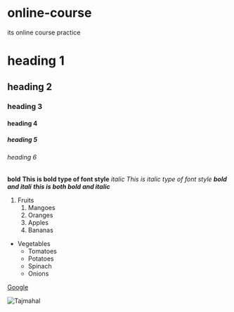 # online-course
its online course practice
# heading 1
## heading 2
### heading 3
#### heading 4
##### heading 5
###### heading 6

**bold**
**This is bold type of font style**
*italic*
*This is italic type of font style*
***bold and itali***
***this is both bold and italic***

1. Fruits
    1. Mangoes
    2. Oranges
    3. Apples
    4. Bananas

* Vegetables
    * Tomatoes
    * Potatoes
    * Spinach
    * Onions

[Google](https://www.google.co.in/)

![Tajmahal](https://cdn.britannica.com/86/170586-050-AB7FEFAE/Taj-Mahal-Agra-India.jpg)
